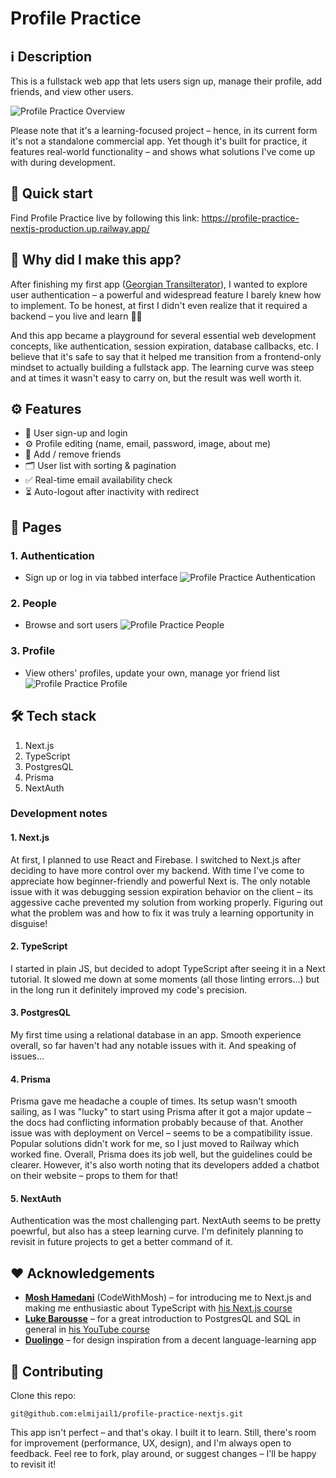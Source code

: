# Profile Practice

## ℹ️ Description
This is a fullstack web app that lets users sign up, manage their profile, add friends, and view other users.

![Profile Practice Overview](https://media4.giphy.com/media/v1.Y2lkPTc5MGI3NjExdjhmbjQ3YmM0NzR0dGp4c2NjbnY5b2hxN2ltYWo3ZHdscHBtaDR6dyZlcD12MV9pbnRlcm5hbF9naWZfYnlfaWQmY3Q9Zw/d4INFCnwh0MF406MEA/giphy.gif)

Please note that it's a learning-focused project – hence, in its current form it's not a standalone commercial app. Yet though it's built for practice, it features real-world functionality – and shows what solutions I've come up with during development.

## 🚀 Quick start

Find Profile Practice live by following this link:
https://profile-practice-nextjs-production.up.railway.app/

## 🤔 Why did I make this app?
After finishing my first app ([Georgian Transilterator](https://github.com/elmijail1/georgian-transliterator)), I wanted to explore user authentication – a powerful and widespread feature I barely knew how to implement. To be honest, at first I didn't even realize that it required a backend – you live and learn 🤷‍♂️

And this app became a playground for several essential web development concepts, like authentication, session expiration, database callbacks, etc. I believe that it's safe to say that it helped me transition from a frontend-only mindset to actually building a fullstack app. The learning curve was steep and at times it wasn't easy to carry on, but the result was well worth it.

## ⚙️ Features
- 🚪 User sign-up and login
- ⚙️ Profile editing (name, email, password, image, about me)
- 🤝 Add / remove friends
- 🗂 User list with sorting & pagination
- ✅ Real-time email availability check
- ⏳ Auto-logout after inactivity with redirect

## 📖 Pages
### 1. Authentication
- Sign up or log in via tabbed interface
![Profile Practice Authentication](https://media2.giphy.com/media/v1.Y2lkPTc5MGI3NjExdmJ2aGtqdzFobGN0dXNobTJsN3o2dHZ0NWYxbDNhNHB1aGhib2N2ZyZlcD12MV9pbnRlcm5hbF9naWZfYnlfaWQmY3Q9Zw/AMoqMKXnyccJVWDtHG/giphy.gif)

### 2. People
- Browse and sort users
![Profile Practice People](https://media4.giphy.com/media/v1.Y2lkPTc5MGI3NjExamR6NXkzZjhtbWpuZWEyc2R5Z2N2MTJjNzdvdjU2N2NnaGp4bHFxdiZlcD12MV9pbnRlcm5hbF9naWZfYnlfaWQmY3Q9Zw/OmZqtDgoKkIHe6bBQd/giphy.gif)

### 3. Profile
- View others' profiles, update your own, manage yor friend list
![Profile Practice Profile](https://media4.giphy.com/media/v1.Y2lkPTc5MGI3NjExa2dnNjZjMnNxamppZTN0a2dsbG5yam0xN25yMDBpNjh5enVsa2dzNSZlcD12MV9pbnRlcm5hbF9naWZfYnlfaWQmY3Q9Zw/TDlwHA2a8sGLdNtZrP/giphy.gif)


## 🛠 Tech stack
1. Next.js
2. TypeScript
3. PostgresQL
4. Prisma
5. NextAuth

### Development notes
#### 1. Next.js
At first, I planned to use React and Firebase. I switched to Next.js after deciding to have more control over my backend. With time I've come to appreciate how beginner-friendly and powerful Next is. The only notable issue with it was debugging session expiration behavior on the client – its aggessive cache prevented my solution from working properly. Figuring out what the problem was and how to fix it was truly a learning opportunity in disguise!

#### 2. TypeScript
I started in plain JS, but decided to adopt TypeScript after seeing it in a Next tutorial. It slowed me down at some moments (all those linting errors...) but in the long run it definitely improved my code's precision.

#### 3. PostgresQL
My first time using a relational database in an app. Smooth experience overall, so far haven't had any notable issues with it. And speaking of issues...

#### 4. Prisma
Prisma gave me headache a couple of times. Its setup wasn't smooth sailing, as I was "lucky" to start using Prisma after it got a major update – the docs had conflicting information probably because of that. Another issue was with deployment on Vercel – seems to be a compatibility issue. Popular solutions didn't work for me, so I just moved to Railway which worked fine. Overall, Prisma does its job well, but the guidelines could be clearer. However, it's also worth noting that its developers added a chatbot on their website – props to them for that!

#### 5. NextAuth
Authentication was the most challenging part. NextAuth seems to be pretty poewrful, but also has a steep learning curve. I'm definitely planning to revisit in future projects to get a better command of it.

## ❤️ Acknowledgements
- **[Mosh Hamedani](https://codewithmosh.com/)** (CodeWithMosh) – for introducing me to Next.js and making me enthusiastic about TypeScript with [his Next.js course](https://codewithmosh.com/p/ultimate-nextjs-series)
- **[Luke Barousse](https://www.lukebarousse.com/)** – for a great introduction to PostgresQL and SQL in general in [his YouTube course](https://www.youtube.com/watch?v=7mz73uXD9DA)
- **[Duolingo](https://www.duolingo.com/)** – for design inspiration from a decent language-learning app

## 🤝 Contributing

Clone this repo:

```
git@github.com:elmijail1/profile-practice-nextjs.git
```

This app isn't perfect – and that's okay. I built it to learn.
Still, there's room for improvement (performance, UX, design), and I'm always open to feedback. Feel ree to fork, play around, or suggest changes – I'll be happy to revisit it!
